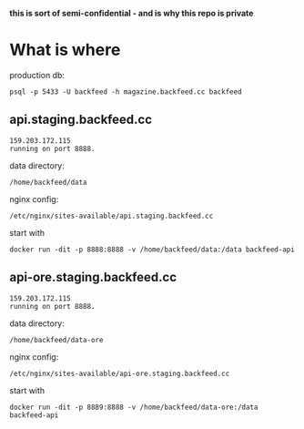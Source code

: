 **this is sort of semi-confidential - and is why this repo is private**


# What is where

production db:

    psql -p 5433 -U backfeed -h magazine.backfeed.cc backfeed

## api.staging.backfeed.cc

    159.203.172.115
    running on port 8888.

data directory:

    /home/backfeed/data 

nginx config:

    /etc/nginx/sites-available/api.staging.backfeed.cc

start with 

    docker run -dit -p 8888:8888 -v /home/backfeed/data:/data backfeed-api


## api-ore.staging.backfeed.cc

    159.203.172.115
    running on port 8888.

data directory:

    /home/backfeed/data-ore

nginx config:

    /etc/nginx/sites-available/api-ore.staging.backfeed.cc

start with 

    docker run -dit -p 8889:8888 -v /home/backfeed/data-ore:/data backfeed-api
